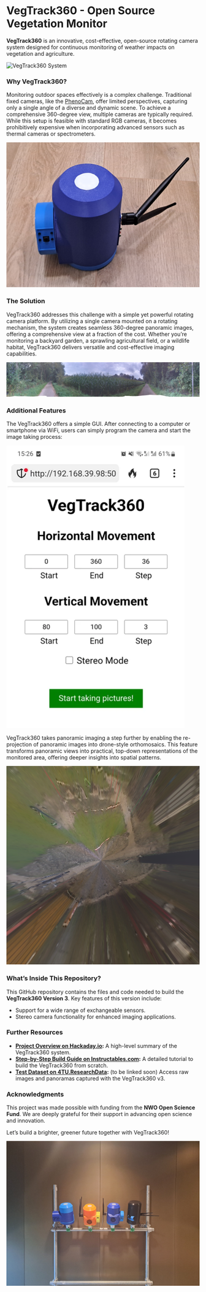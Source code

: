# VegTrack360 - Open Source Vegetation Monitor

**VegTrack360** is an innovative, cost-effective, open-source rotating camera system designed for continuous monitoring of weather impacts on vegetation and agriculture.  

![VegTrack360 System](https://github.com/FloEll/VegTrack360/blob/main/vt360_images/vt360_prototype_testing.jpg)

### Why VegTrack360?  
Monitoring outdoor spaces effectively is a complex challenge. Traditional fixed cameras, like the [PhenoCam](https://phenocam.nau.edu/webcam/), offer limited perspectives, capturing only a single angle of a diverse and dynamic scene. To achieve a comprehensive 360-degree view, multiple cameras are typically required. While this setup is feasible with standard RGB cameras, it becomes prohibitively expensive when incorporating advanced sensors such as thermal cameras or spectrometers.  

![VegTrack360 System](https://github.com/FloEll/VegTrack360/blob/main/vt360_images/vt360_prototype_v3_4.jpg)

### The Solution  
VegTrack360 addresses this challenge with a simple yet powerful rotating camera platform. By utilizing a single camera mounted on a rotating mechanism, the system creates seamless 360-degree panoramic images, offering a comprehensive view at a fraction of the cost. Whether you’re monitoring a backyard garden, a sprawling agricultural field, or a wildlife habitat, VegTrack360 delivers versatile and cost-effective imaging capabilities.  

![Panoramic View Example](https://github.com/FloEll/VegTrack360/blob/main/vt360_images/vt360_panorama_image.jpg)  

### Additional Features
The VegTrack360 offers a simple GUI. After connecting to a computer or smartphone via WiFi, users can simply program the camera and start the image taking process:

![GUI Example](https://github.com/FloEll/VegTrack360/blob/main/vt360_images/vt360_graphical_user_interface.png)
  
VegTrack360 takes panoramic imaging a step further by enabling the re-projection of panoramic images into drone-style orthomosaics. This feature transforms panoramic views into practical, top-down representations of the monitored area, offering deeper insights into spatial patterns.  

![Orthomosaic Example](https://github.com/FloEll/VegTrack360/blob/main/vt360_images/vt360_v2_orthomosaic_old.png)

### What’s Inside This Repository?  
This GitHub repository contains the files and code needed to build the **VegTrack360 Version 3**. Key features of this version include:  
- Support for a wide range of exchangeable sensors.  
- Stereo camera functionality for enhanced imaging applications.  

### Further Resources  
- **[Project Overview on Hackaday.io](https://hackaday.io/project/199359-vegtrack360-open-source-vegetation-monitor):** A high-level summary of the VegTrack360 system.  
- **[Step-by-Step Build Guide on Instructables.com](https://www.instructables.com/Rotating-Vegetation-Monitoring-Camera-VegTrack360-/):** A detailed tutorial to build the VegTrack360 from scratch.  
- **[Test Dataset on 4TU.ResearchData](https://data.4tu.nl/datasets/abcdefg):** (to be linked soon) Access raw images and panoramas captured with the VegTrack360 v3.  

### Acknowledgments  
This project was made possible with funding from the **NWO Open Science Fund**. We are deeply grateful for their support in advancing open science and innovation.  

Let’s build a brighter, greener future together with VegTrack360!  

![VegTrack360 System](https://github.com/FloEll/VegTrack360/blob/main/vt360_images/vt360_prototypes.jpg)
